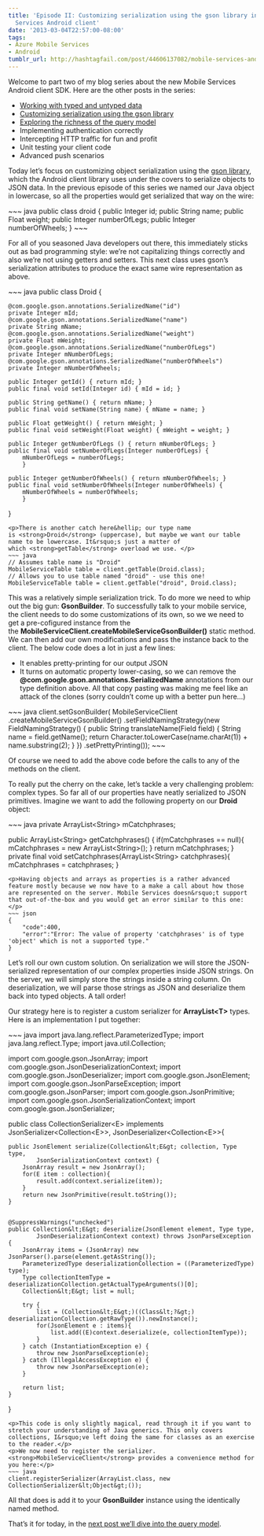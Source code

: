 ```yaml
---
title: 'Episode II: Customizing serialization using the gson library in the Mobile
  Services Android client'
date: '2013-03-04T22:57:00-08:00'
tags:
- Azure Mobile Services
- Android
tumblr_url: http://hashtagfail.com/post/44606137082/mobile-services-android-serialization-gson
---
```

<p>Welcome to part two of my blog series about the new Mobile Services Android client SDK. Here are the other posts in the series:</p>
<ul><li><a href="{{ site.baseurl }}{% post_url tumblr/2013-03-04-mobile-services-android-typed-untyped %}">Working with typed and untyped data</a></li>
<li><a href="{{ site.baseurl }}{% post_url tumblr/2013-03-04-mobile-services-android-serialization-gson %}">Customizing serialization using the gson library</a></li>
<li><a href="{{ site.baseurl }}{% post_url tumblr/2013-03-28-mobile-services-android-querying %}">Exploring the richness of the query model</a></li>
<li>Implementing authentication correctly</li>
<li>Intercepting HTTP traffic for fun and profit</li>
<li>Unit testing your client code</li>
<li>Advanced push scenarios</li>
</ul><p>Today let&rsquo;s focus on customizing object serialization using the <a href="https://code.google.com/p/google-gson/">gson library</a>, which the Android client library uses under the covers to serialize objects to JSON data. In the previous episode of this series we named our Java object in lowercase, so all the properties would get serialized that way on the wire:</p>
~~~ java
public class droid {
    public Integer id;
    public String name;
    public Float weight;
    public Integer numberOfLegs;
    public Integer numberOfWheels;
}
~~~
<p>For all of you seasoned Java developers out there, this immediately sticks out as bad programming style: we&rsquo;re not capitalizing things correctly and also we&rsquo;re not using getters and setters. This next class uses gson&rsquo;s serialization attributes to produce the exact same wire representation as above.</p>
~~~ java
public class Droid {
    
    @com.google.gson.annotations.SerializedName("id")
    private Integer mId;
    @com.google.gson.annotations.SerializedName("name")	
    private String mName;
    @com.google.gson.annotations.SerializedName("weight")	
    private Float mWeight;
    @com.google.gson.annotations.SerializedName("numberOfLegs")	
    private Integer mNumberOfLegs;
    @com.google.gson.annotations.SerializedName("numberOfWheels")	
    private Integer mNumberOfWheels;
	
    public Integer getId() { return mId; }
    public final void setId(Integer id) { mId = id; }
	
    public String getName() { return mName; }
    public final void setName(String name) { mName = name; }
	
    public Float getWeight() { return mWeight; }
    public final void setWeight(Float weight) { mWeight = weight; }
	
    public Integer getNumberOfLegs () { return mNumberOfLegs; }
    public final void setNumberOfLegs(Integer numberOfLegs) { 
        mNumberOfLegs = numberOfLegs; 
        }
	
    public Integer getNumberOfWheels() { return mNumberOfWheels; }
    public final void setNumberOfWheels(Integer numberOfWheels) { 
        mNumberOfWheels = numberOfWheels; 
        }	
}
~~~
<p>There is another catch here&hellip; our type name is <strong>Droid</strong> (uppercase), but maybe we want our table name to be lowercase. It&rsquo;s just a matter of which <strong>getTable</strong> overload we use. </p>
~~~ java
// Assumes table name is "Droid"
MobileServiceTable table = client.getTable(Droid.class);
// Allows you to use table named "droid" - use this one!
MobileServiceTable table = client.getTable("droid", Droid.class);
~~~
<p>This was a relatively simple serialization trick. To do more we need to whip out the big gun: <strong>GsonBuilder</strong>. To successfully talk to your mobile service, the client needs to do some customizations of its own, so we we need to get a pre-cofigured instance from the the <strong>MobileServiceClient.</strong><strong>createMobileServiceGsonBuilder()</strong> static method. We can then add our own modifications and pass the instance back to the client. The below code does a lot in just a few lines:</p>
<ul><li>It enables pretty-printing for our output JSON</li>
<li>It turns on automatic property lower-casing, so we can remove the <strong>@com.google.gson.annotations.SerializedName</strong> annotations from our type definition above. All that copy pasting was making me feel like an attack of the clones (sorry couldn&rsquo;t come up with a better pun here&hellip;)</li>
</ul>
~~~ java
client.setGsonBuilder(
    MobileServiceClient
    .createMobileServiceGsonBuilder()
    .setFieldNamingStrategy(new FieldNamingStrategy() {
        public String translateName(Field field) {
            String name = field.getName();
            return Character.toLowerCase(name.charAt(1))
                + name.substring(2);
            }
        })
        .setPrettyPrinting());
~~~
<p>Of course we need to add the above code before the calls to any of the methods on the client. </p>
<p>To really put the cherry on the cake, let&rsquo;s tackle a very challenging problem: complex types. So far all of our properties have neatly serialized to JSON primitives. Imagine we want to add the following property on our <strong>Droid</strong> object:</p>
~~~ java
private ArrayList&lt;String&gt; mCatchphrases;
    
public ArrayList&lt;String&gt; getCatchphrases() {
    if(mCatchphrases == null){
        mCatchphrases = new ArrayList&lt;String&gt;();
    }
    return mCatchphrases;
}
private final void setCatchphrases(ArrayList&lt;String&gt; catchphrases){
    mCatchphrases = catchphrases;
}
~~~
<p>Having objects and arrays as properties is a rather advanced feature mostly because we now have to a make a call about how those are represented on the server. Mobile Services doesn&rsquo;t support that out-of-the-box and you would get an error similar to this one:</p>
~~~ json
{
    "code":400,
    "error":"Error: The value of property 'catchphrases' is of type 'object' which is not a supported type."
}
~~~
<p>Let&rsquo;s roll our own custom solution. On serialization we will store the JSON-serialized representation of our complex properties inside JSON strings. On the server, we will simply store the strings inside a string column. On deserialization, we will parse those strings as JSON and deserialize them back into typed objects. A tall order!</p>
<p>Our strategy here is to register a custom serializer for <strong>ArrayList&lt;T&gt;</strong> types. Here is an implementation I put together:</p>
~~~ java
import java.lang.reflect.ParameterizedType;
import java.lang.reflect.Type;
import java.util.Collection;

import com.google.gson.JsonArray;
import com.google.gson.JsonDeserializationContext;
import com.google.gson.JsonDeserializer;
import com.google.gson.JsonElement;
import com.google.gson.JsonParseException;
import com.google.gson.JsonParser;
import com.google.gson.JsonPrimitive;
import com.google.gson.JsonSerializationContext;
import com.google.gson.JsonSerializer;

public class CollectionSerializer&lt;E&gt; implements 
JsonSerializer&lt;Collection&lt;E&gt;&gt;, JsonDeserializer&lt;Collection&lt;E&gt;&gt;{

    public JsonElement serialize(Collection&lt;E&gt; collection, Type type,
            JsonSerializationContext context) {
        JsonArray result = new JsonArray();
        for(E item : collection){
            result.add(context.serialize(item));
        }
        return new JsonPrimitive(result.toString());
    }

	
    @SuppressWarnings("unchecked")
    public Collection&lt;E&gt; deserialize(JsonElement element, Type type,
            JsonDeserializationContext context) throws JsonParseException {
        JsonArray items = (JsonArray) new JsonParser().parse(element.getAsString());
        ParameterizedType deserializationCollection = ((ParameterizedType) type);
        Type collectionItemType = deserializationCollection.getActualTypeArguments()[0];
        Collection&lt;E&gt; list = null;
		
        try {
            list = (Collection&lt;E&gt;)((Class&lt;?&gt;) deserializationCollection.getRawType()).newInstance();
            for(JsonElement e : items){
                list.add((E)context.deserialize(e, collectionItemType));
            }
        } catch (InstantiationException e) {
            throw new JsonParseException(e);
        } catch (IllegalAccessException e) {
            throw new JsonParseException(e);
        }
		
        return list;
    }
}
~~~
<p>This code is only slightly magical, read through it if you want to stretch your understanding of Java generics. This only covers collections, I&rsquo;ve left doing the same for classes as an exercise to the reader.</p>
<p>We now need to register the serializer. <strong>MobileServiceClient</strong> provides a convenience method for you here:</p>
~~~ java
client.registerSerializer(ArrayList.class, new CollectionSerializer&lt;Object&gt;());
~~~
<p>All that does is add it to your <strong>GsonBuilder</strong> instance using the identically named method.</p>
<p>That&rsquo;s it for today, in the <a href="{{ site.baseurl }}{% post_url tumblr/2013-03-28-mobile-services-android-querying %}">next post we&rsquo;ll dive into the query model</a>.</p>
